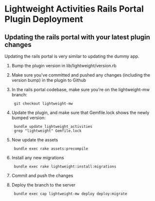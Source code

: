 # Lightweight Activities Rails Portal Plugin Deployment

## Updating the rails portal with your latest plugin changes
Updating the rails portal is very similar to updating the dummy app.

1. Bump the plugin version in lib/lightweight/version.rb
2. Make sure you've committed and pushed any changes (including the version bump) in the plugin to Github
2. In the rails portal codebase, make sure you're on the lightweight-mw branch:

        git checkout lightweight-mw

3. Update the plugin, and make sure that Gemfile.lock shows the newly bumped version:

        bundle update lightweight_activities
        grep "lightweight" Gemfile.lock

3. Now update the assets

        bundle exec rake assets:precompile

4. Install any new migrations

        bundle exec rake lightweight:install:migrations

5. Commit and push the changes
6. Deploy the branch to the server

        bundle exec cap lightweight-mw deploy deploy:migrate
